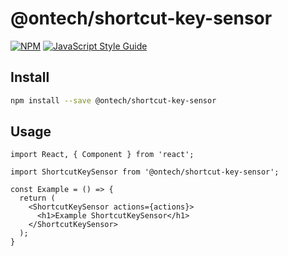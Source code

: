 # @ontech/shortcut-key-sensor

[![NPM](https://img.shields.io/npm/v/@ontech/shortcut-key-sensor.svg)](https://www.npmjs.com/package/@ontech/shortcut-key-sensor) [![JavaScript Style Guide](https://img.shields.io/badge/code_style-standard-brightgreen.svg)](https://standardjs.com)

## Install

```bash
npm install --save @ontech/shortcut-key-sensor
```

## Usage

```tsx
import React, { Component } from 'react';

import ShortcutKeySensor from '@ontech/shortcut-key-sensor';

const Example = () => {
  return (
    <ShortcutKeySensor actions={actions}>
      <h1>Example ShortcutKeySensor</h1>
    </ShortcutKeySensor>
  );
}
```
